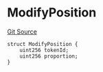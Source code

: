 # ModifyPosition
[Git Source](https://github.com/ArrakisFinance/arrakis-modular/blob/main/src/structs/SUniswapV3.sol)


```solidity
struct ModifyPosition {
    uint256 tokenId;
    uint256 proportion;
}
```

